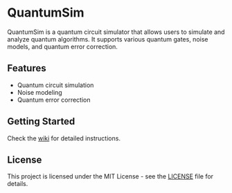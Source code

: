 # QuantumSim

QuantumSim is a quantum circuit simulator that allows users to simulate and analyze quantum algorithms. It supports various quantum gates, noise models, and quantum error correction.

## Features
- Quantum circuit simulation
- Noise modeling
- Quantum error correction

## Getting Started
Check the [wiki](docs/wiki.md) for detailed instructions.

## License
This project is licensed under the MIT License - see the [LICENSE](LICENSE) file for details.
